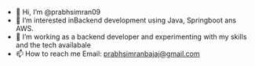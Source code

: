 - 👋 Hi, I’m @prabhsimran09
- 👀 I’m interested inBackend development using Java, Springboot ans AWS.
- 🌱 I’m working as a backend developer and experimenting with my skills and the tech availabale
- 📫 How to reach me 
 Email:  prabhsimranbajaj@gmail.com

<!---
prabhsimran09/prabhsimran09 is a ✨ special ✨ repository because its `README.md` (this file) appears on your GitHub profile.
You can click the Preview link to take a look at your changes.
--->
